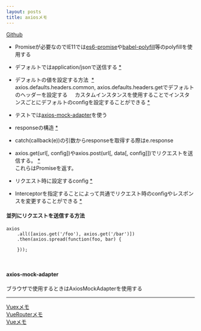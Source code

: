 ```yaml
---
layout: posts
title: axiosメモ 
---
```

[Github](https://github.com/mzabriskie/axios)  

* Promiseが必要なのでIE11では[es6-promise](https://github.com/stefanpenner/es6-promise)や[babel-polyfill](https://babeljs.io/docs/usage/polyfill/)等のpolyfillを使用する  

* デフォルトではapplication/jsonで送信する [\*](https://github.com/mzabriskie/axios#using-applicationx-www-form-urlencoded-format)  

* デフォルトの値を設定する方法  [\*](https://github.com/mzabriskie/axios#global-axios-defaults)  
axios.defaults.headers.common, axios.defaults.headers.getでデフォルトのヘッダーを設定する    
カスタムインスタンスを使用することでインスタンスごとにデフォルトのconfigを設定することができる [\*](https://github.com/mzabriskie/axios/blob/master/README.md#custom-instance-defaults)    

* テストでは[axios-mock-adapter](https://github.com/ctimmerm/axios-mock-adapter)を使う

* responseの構造 [\*](https://github.com/mzabriskie/axios/blob/master/README.md#response-schema)  

* catch(callback(e))の引数からresponseを取得する際はe.response  

* axios.get(url[, config])やaxios.post(url[, data[, config]])でリクエストを送信する。 [\*](https://github.com/mzabriskie/axios#request-method-aliases)   
これらはPromiseを返す。

* リクエスト時に設定するconfig [\*](https://github.com/mzabriskie/axios#request-config)   

* Interceptorを指定することによって共通でリクエスト時のconfigやレスポンスを変更することができる [\*](https://github.com/mzabriskie/axios/blob/master/README.md#interceptors)   

#### 並列にリクエストを送信する方法

```
axios
    .all([axios.get('/foo'), axios.get('/bar')])
    .then(axios.spread(function(foo, bar) {

    }));
```
<br>

#### axios-mock-adapter

ブラウザで使用するときはAxiosMockAdapterを使用する


<hr>

[Vuexメモ](/2017/01/14/vuex.html)  
[VueRouterメモ](/2017/01/15/vue-router.html)  
[Vueメモ](/2016/12/20/vuejs.html)  
